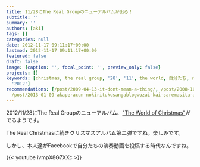 ```yaml
---
title: 11/28にThe Real Groupのニューアルバムが出る！
subtitle: ''
summary: ''
authors: [aki]
tags: []
categories: null
date: 2012-11-17 09:11:17+00:00
lastmod: 2012-11-17 09:11:17+00:00
featured: false
draft: false
image: {caption: '', focal_point: '', preview_only: false}
projects: []
keywords: [christmas, the real group, '28', '11', the world, 自分たち, real, 本人, facebook,
  '2012']
recommendations: [/post/2009-04-13-it-dont-mean-a-thing/, /post/2008-10-30-a-cappella-dot-comkarazhu-wen-nopin-gajie-ita/,
  /post/2013-01-09-akaperacun-nokiritukusangablogwozai-kai-saremasita-a-cappella-best-ofgasu-di/]
---
```

2012/11/28にThe Real Groupのニューアルバム、["The World of Christmas"](http://www.amazon.co.jp/dp/B009OALBF0 "11/28にThe Real Groupのニューアルバムが出る！")がでるようです。

The Real Christmasに続きクリスマスアルバム第二弾ですね。楽しみです。

しかし、本人達がFacebookで自分たちの演奏動画を投稿する時代なんですね。

{{< youtube ivmpX8G7XXc >}}


